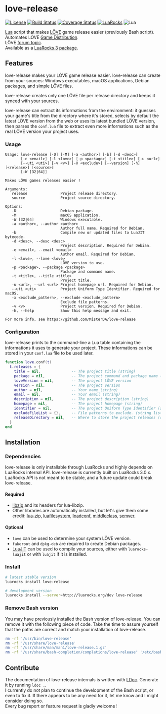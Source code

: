 # love-release
[![License](https://img.shields.io/badge/License-MIT-brightgreen.svg)](LICENSE)
[![Build Status](https://travis-ci.org/MisterDA/love-release.svg?branch=master)](https://travis-ci.org/MisterDA/love-release)
[![Coverage Status](https://coveralls.io/repos/github/MisterDA/love-release/badge.svg?branch=master)](https://coveralls.io/github/MisterDA/love-release?branch=master)
[![LuaRocks](https://img.shields.io/badge/LuaRocks-blue.svg)](https://luarocks.org/modules/rucikir/love-release)
![Lua](https://img.shields.io/badge/Lua-5.1%2C%20JIT-blue.svg)

[Lua][lua] script that makes [LÖVE][love] game release easier (previously
Bash script).\
Automates LÖVE [Game Distribution][game_dist].\
LÖVE [forum topic][forum_topic].\
Available as a [LuaRocks 3][luarocks] [package][package].

## Features
love-release makes your LÖVE game release easier. love-release can
create from your sources: Windows executables, macOS applications,
Debian packages, and simple LÖVE files.

love-release creates only one LÖVE file per release directory and
keeps it synced with your sources.

love-release can extract its informations from the environment: it
guesses your game's title from the directory where it's stored,
selects by default the latest LÖVE version from the web or uses its
latest bundled LÖVE version, then parses the `conf.lua` file to
extract even more informations such as the real LÖVE version your
project uses.

### Usage
```
Usage: love-release [-D] [-M] [-a <author>] [-b] [-d <desc>]
       [-e <email>] [-l <love>] [-p <package>] [-t <title>] [-u <url>]
       [--uti <uti>] [-v <v>] [-X <exclude>] [--version] [-h] [<release>] [<source>]
       [-W [32|64]]

Makes LÖVE games releases easier !

Arguments:
   release               Project release directory.
   source                Project source directory.

Options:
   -D                    Debian package.
   -M                    macOS application.
   -W [32|64]            Windows executable.
   -a <author>, --author <author>
                         Author full name. Required for Debian.
   -b                    Compile new or updated files to LuaJIT bytecode.
   -d <desc>, --desc <desc>
                         Project description. Required for Debian.
   -e <email>, --email <email>
                         Author email. Required for Debian.
   -l <love>, --love <love>
                         LÖVE version to use.
   -p <package>, --package <package>
                         Package and command name.
   -t <title>, --title <title>
                         Project title.
   -u <url>, --url <url> Project homepage url. Required for Debian.
   --uti <uti>           Project Uniform Type Identifier. Required for macOS.
   -x <exclude_pattern>, --exclude <exclude_pattern>
                         Exclude file patterns.
   -v <v>                Project version. Required for Debian.
   -h, --help            Show this help message and exit.

For more info, see https://github.com/MisterDA/love-release
```

### Configuration
love-release prints to the command-line a Lua table containing the
informations it uses to generate your project. These informations can
be stored in your `conf.lua` file to be used later.

```lua
function love.conf(t)
  t.releases = {
    title = nil,              -- The project title (string)
    package = nil,            -- The project command and package name (string)
    loveVersion = nil,        -- The project LÖVE version
    version = nil,            -- The project version
    author = nil,             -- Your name (string)
    email = nil,              -- Your email (string)
    description = nil,        -- The project description (string)
    homepage = nil,           -- The project homepage (string)
    identifier = nil,         -- The project Uniform Type Identifier (string)
    excludeFileList = {},     -- File patterns to exclude. (string list)
    releaseDirectory = nil,   -- Where to store the project releases (string)
  }
end
```

## Installation

### Dependencies
love-release is only installable through LuaRocks and highly depends
on LuaRocks internal API. love-release is currently built on LuaRocks
3.0.x. LuaRocks API is not meant to be stable, and a future update
could break love-release.

#### Required
- [libzip][libzip] and its headers for lua-libzip.
- Other libraries are automatically installed, but let's give them
  some credit: [lua-zip][lua-zip], [luafilesystem][lfs],
  [loadconf][loadconf], [middleclass][middleclass], [semver][semver].

#### Optional
- `love` can be used to determine your system LÖVE version.
- `fakeroot` and `dpkg-deb` are required to create Debian packages.
- [LuaJIT][luajit] can be used to compile your sources, either with
  `luarocks-luajit` or with `luajit` if it is installed.

### Install

```sh
# latest stable version
luarocks install love-release

# development version
luarocks install --server=http://luarocks.org/dev love-release
```

### Remove Bash version
You may have previously installed the Bash version of
love-release. You can remove it with the following piece of code. Take
the time to assure yourself that the paths are correct and match your
installation of love-release.

```sh
rm -rf '/usr/bin/love-release'
rm -rf '/usr/share/love-release'
rm -rf '/usr/share/man/man1/love-release.1.gz'
rm -rf '/usr/share/bash-completion/completions/love-release' '/etc/bash_completion.d/love-release'
```

## Contribute
The documentation of love-release internals is written with [LDoc][ldoc].
Generate it by running `ldoc .`.\
I currently do not plan to continue the development of the Bash script,
or even to fix it. If there appears to be any need for it, let me know
and I might consider doing so.\
Every bug report or feature request is gladly welcome !

[forum_topic]: https://love2d.org/forums/viewtopic.php?t=75387
[game_dist]: https://www.love2d.org/wiki/Game_Distribution
[ldoc]: https://github.com/stevedonovan/LDoc
[lfs]: https://github.com/keplerproject/luafilesystem
[libzip]: http://www.nih.at/libzip/
[love]: https://www.love2d.org/
[lua]: http://www.lua.org/
[luajit]: http://luajit.org/
[luarocks]: https://luarocks.org/
[lua-zip]: https://github.com/brimworks/lua-zip
[loadconf]: https://github.com/Alloyed/loadconf
[middleclass]: https://github.com/kikito/middleclass
[package]: https://luarocks.org/modules/rucikir/love-release
[semver]: https://github.com/kikito/semver.lua
